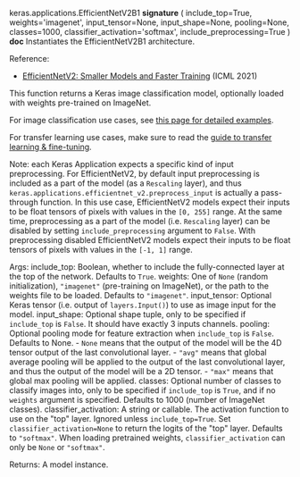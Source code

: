 keras.applications.EfficientNetV2B1
__signature__
(
  include_top=True,
  weights='imagenet',
  input_tensor=None,
  input_shape=None,
  pooling=None,
  classes=1000,
  classifier_activation='softmax',
  include_preprocessing=True
)
__doc__
Instantiates the EfficientNetV2B1 architecture.

Reference:
- [EfficientNetV2: Smaller Models and Faster Training](
    https://arxiv.org/abs/2104.00298) (ICML 2021)

This function returns a Keras image classification model,
optionally loaded with weights pre-trained on ImageNet.

For image classification use cases, see
[this page for detailed examples](
https://keras.io/api/applications/#usage-examples-for-image-classification-models).

For transfer learning use cases, make sure to read the
[guide to transfer learning & fine-tuning](
https://keras.io/guides/transfer_learning/).

Note: each Keras Application expects a specific kind of input preprocessing.
For EfficientNetV2, by default input preprocessing is included as a part of
the model (as a `Rescaling` layer), and thus
`keras.applications.efficientnet_v2.preprocess_input` is actually a
pass-through function. In this use case, EfficientNetV2 models expect their
inputs to be float tensors of pixels with values in the `[0, 255]` range.
At the same time, preprocessing as a part of the model (i.e. `Rescaling`
layer) can be disabled by setting `include_preprocessing` argument to `False`.
With preprocessing disabled EfficientNetV2 models expect their inputs to be
float tensors of pixels with values in the `[-1, 1]` range.

Args:
    include_top: Boolean, whether to include the fully-connected
        layer at the top of the network. Defaults to `True`.
    weights: One of `None` (random initialization),
        `"imagenet"` (pre-training on ImageNet),
        or the path to the weights file to be loaded. Defaults to `"imagenet"`.
    input_tensor: Optional Keras tensor
        (i.e. output of `layers.Input()`)
        to use as image input for the model.
    input_shape: Optional shape tuple, only to be specified
        if `include_top` is `False`.
        It should have exactly 3 inputs channels.
    pooling: Optional pooling mode for feature extraction
        when `include_top` is `False`. Defaults to None.
        - `None` means that the output of the model will be
            the 4D tensor output of the
            last convolutional layer.
        - `"avg"` means that global average pooling
            will be applied to the output of the
            last convolutional layer, and thus
            the output of the model will be a 2D tensor.
        - `"max"` means that global max pooling will
            be applied.
    classes: Optional number of classes to classify images
        into, only to be specified if `include_top` is `True`, and
        if no `weights` argument is specified. Defaults to 1000 (number of
        ImageNet classes).
    classifier_activation: A string or callable. The activation function to use
        on the "top" layer. Ignored unless `include_top=True`. Set
        `classifier_activation=None` to return the logits of the "top" layer.
        Defaults to `"softmax"`.
        When loading pretrained weights, `classifier_activation` can only
        be `None` or `"softmax"`.

Returns:
    A model instance.
